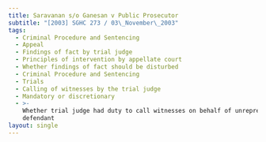 ```yaml
---
title: Saravanan s/o Ganesan v Public Prosecutor
subtitle: "[2003] SGHC 273 / 03\_November\_2003"
tags:
  - Criminal Procedure and Sentencing
  - Appeal
  - Findings of fact by trial judge
  - Principles of intervention by appellate court
  - Whether findings of fact should be disturbed
  - Criminal Procedure and Sentencing
  - Trials
  - Calling of witnesses by the trial judge
  - Mandatory or discretionary
  - >-
    Whether trial judge had duty to call witnesses on behalf of unrepresented
    defendant
layout: single
---
```


